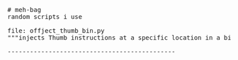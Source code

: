 <pre>
# meh-bag
random scripts i use

file: offject_thumb_bin.py
"""injects Thumb instructions at a specific location in a binary"""

---------------------------------------------

</pre>
